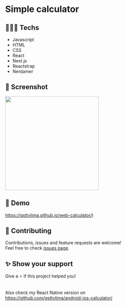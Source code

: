 # Simple calculator 

## 👨🏻‍💻 Techs

* Javascript
* HTML
* CSS
* React
* Next.js
* Reactstrap
* Nerdamer

## 📸 Screenshot

<img src="https://user-images.githubusercontent.com/115879524/196234177-39b9d7e8-ad0d-4025-9a6a-61cb7ab28310.png" width="300" />

## 👀 Demo

https://gsttvlima.github.io/web-calculator/)

## 🤝 Contributing

Contributions, issues and feature requests are welcome!<br />Feel free to check [issues page](https://github.com/gsttvlima/web-calculator/issues).

## ✨ Show your support

Give a ⭐️ if this project helped you!

##

Also check my React Native version on https://github.com/gsttvlima/android-ios-calculator/
